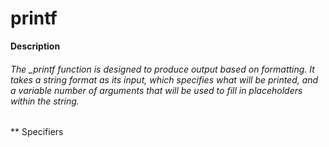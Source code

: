 # printf
**Description**
###### The _printf function is designed to produce output based on formatting. It takes a string format as its input, which specifies what will be printed, and a variable number of arguments that will be used to fill in placeholders within the string.

** Specifiers
